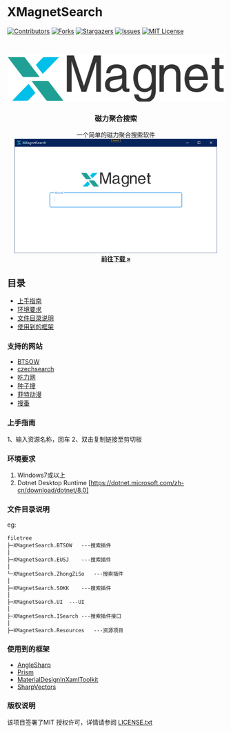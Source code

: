 

# XMagnetSearch


<!-- PROJECT SHIELDS -->

[![Contributors][contributors-shield]][contributors-url]
[![Forks][forks-shield]][forks-url]
[![Stargazers][stars-shield]][stars-url]
[![Issues][issues-shield]][issues-url]
[![MIT License][license-shield]][license-url]

<!-- PROJECT LOGO -->

<br />

<p align="center">
  <a href="https://github.com/fallingrust/XMagnetSearch/">
    <img src="images/logo.png" alt="Logo" width="519" height="110">
  </a>

<h3 align="center">磁力聚合搜索</h3>
  <p align="center">
    一个简单的磁力聚合搜索软件
    <br/>
    <img src="images/Snipaste_2023-12-07_17-59-40.png" alt="UI" width="470" height="265">
    <br />     
    <a href="https://github.com/fallingrust/XMagnetSearch/releases"><strong>前往下载 »</strong></a>
    <br />   
  </p>
</p>

## 目录

- [上手指南](#上手指南)
- [环境要求](#环境要求)
- [文件目录说明](#文件目录说明)
- [使用到的框架](#使用到的框架)

### 支持的网站
- [BTSOW](https://btsow.motorcycles)
- [czechsearch](https://eusjdkws.lol)
- [吃力网](https://11h.sokk24.buzz)
- [种子搜](https://m.zhongziso365.xyz)
- [菲特动漫](https://fitacg.com)
- [搜番](https://ae.sefan.cc/)
### 上手指南

1、输入资源名称，回车
2、双击复制链接至剪切板

### 环境要求

1. Windows7或以上
2. Dotnet Desktop Runtime [https://dotnet.microsoft.com/zh-cn/download/dotnet/8.0]

### 文件目录说明

eg:

```
filetree 
├─XMagnetSearch.BTSOW	---搜索插件
│
├─XMagnetSearch.EUSJ	---搜索插件
│ 
└─XMagnetSearch.ZhongZiSo	---搜索插件
│
├─XMagnetSearch.SOKK	---搜索插件
│
├─XMagnetSearch.UI	---UI
│
├─XMagnetSearch.ISearch	---搜索插件接口
│
├─XMagnetSearch.Resources	---资源项目

```

### 使用到的框架

- [AngleSharp](https://github.com/AngleSharp/AngleSharp)
- [Prism](https://github.com/PrismLibrary/Prism)
- [MaterialDesignInXamlToolkit](https://github.com/MaterialDesignInXAML/MaterialDesignInXamlToolkit)
- [SharpVectors](https://github.com/ElinamLLC/SharpVectors)

  
### 版权说明

该项目签署了MIT 授权许可，详情请参阅 [LICENSE.txt](https://github.com/fallingrust/XMagnetSearch/LICENSE.txt)
<!-- links -->
[your-project-path]:fallingrust/XMagnetSearch
[contributors-shield]: https://img.shields.io/github/contributors/fallingrust/XMagnetSearch.svg?style=flat-square
[contributors-url]: https://github.com/fallingrust/XMagnetSearch/graphs/contributors
[forks-shield]: https://img.shields.io/github/forks/fallingrust/XMagnetSearch.svg?style=flat-square
[forks-url]: https://github.com/fallingrust/XMagnetSearch/network/members
[stars-shield]: https://img.shields.io/github/stars/fallingrust/XMagnetSearch.svg?style=flat-square
[stars-url]: https://github.com/fallingrust/XMagnetSearch/stargazers
[issues-shield]: https://img.shields.io/github/issues/fallingrust/XMagnetSearch.svg?style=flat-square
[issues-url]: https://img.shields.io/github/issues/fallingrust/XMagnetSearch.svg
[license-shield]: https://img.shields.io/github/license/fallingrust/XMagnetSearch.svg?style=flat-square
[license-url]: https://github.com/fallingrust/XMagnetSearch/blob/master/LICENSE.txt


